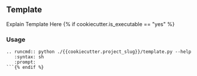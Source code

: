 ## Template

Explain Template Here
{% if cookiecutter.is_executable == "yes" %}
### Usage

```eval_rst
.. runcmd:: python ./{{cookiecutter.project_slug}}/template.py --help
   :syntax: sh
   :prompt:
```{% endif %}
